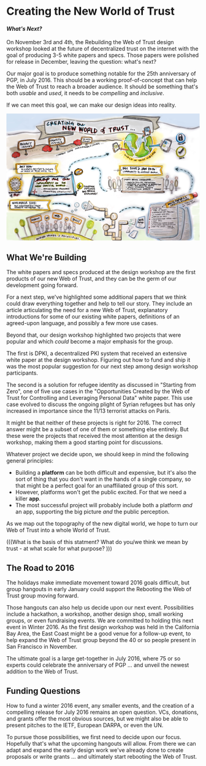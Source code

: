 # Creating the New World of Trust
#### _What's Next?_

On November 3rd and 4th, the Rebuilding the Web of Trust design workshop looked at the future of decentralized trust on the internet with the goal of producing 3-5 white papers and specs. Those papers were polished for release in December, leaving the question: what's next?

Our major goal is to produce something notable for the 25th anniversary of PGP, in July 2016. This should be a working proof-of-concept that can help the Web of Trust to reach a broader audience. It should be something that's both _usable_ and _used_, it needs to be _compelling_ and _inclusive_.

If we can meet this goal, we can make our design ideas into reality.

![Solution Diagram](../Documents/graphic-recording/09_Next_Step_Summary.JPG?raw=true)

## What We're Building

The white papers and specs produced at the design workshop are the first products of our new Web of Trust, and they can be the germ of our development going forward.

For a next step, we've highlighted some additional papers that we think could draw everything together and help to tell our story. They include an article articulating the need for a new Web of Trust, explanatory introductions for some of our existing white papers, definitions of an agreed-upon language, and possibly a few more use cases.

Beyond that, our design workshop highlighted two projects that were popular and which _could_ become a major emphasis for the group.

The first is DPKI, a decentralized PKI system that received an extensive white paper at the design workshop. Figuring out how to fund and ship it was the most popular suggestion for our next step among design workshop participants.

The second is a solution for refugee identity as discussed in "Starting from Zero", one of five use cases in the "Opportunities Created by the Web of Trust for Controlling and Leveraging Personal Data" white paper. This use case evolved to discuss the ongoing plight of Syrian refugees but has only increased in importance since the 11/13 terrorist attacks on Paris.

It might be that neither of these projects is right for 2016. The correct answer might be a subset of one of them or something else entirely. But these were the projects that received the most attention at the design workshop, making them a good starting point for discussions.

Whatever project we decide upon, we should keep in mind the following general principles:

* Building a **platform** can be both difficult and expensive, but it's also the sort of thing that you don't want in the hands of a single company, so that might be a perfect goal for an unaffiliated group of this sort.
* However, platforms won't get the public excited. For that we need a killer **app**. 
* The most successful project will probably include both a platform _and_ an app, supporting the big picture _and_ the public perception.

As we map out the topography of the new digital world, we hope to turn our Web of Trust into a whole World of Trust.

(((What is the basis of this statment? What do you/we think we mean by trust - at what scale for what purpose? )))



## The Road to 2016

The holidays make immediate movement toward 2016 goals difficult, but group hangouts in early January could support the Rebooting the Web of Trust group moving forward.

Those hangouts can also help us decide upon our next event. Possibilities include a hackathon, a workshop, another design shop, small working groups, or even fundraising events. We are committed to holding this next event in Winter 2016. As the first design workshop was held in the California Bay Area, the East Coast might be a good venue for a follow-up event, to help expand the Web of Trust group beyond the 40 or so people present in San Francisco in November.

The ultimate goal is a large get-together in July 2016, where 75 or so experts could celebrate the anniversary of PGP … and unveil the newest addition to the Web of Trust.

## Funding Questions

How to fund a winter 2016 event, any smaller events, and the creation of a compelling release for July 2016 remains an open question. VCs, donations, and grants offer the most obvious sources, but we might also be able to present pitches to the IETF, European DARPA, or even the UN.

To pursue those possibilities, we first need to decide upon our focus. Hopefully that's what the upcoming hangouts will allow. From there we can adapt and expand the early design work we've already done to create proposals or write grants … and ultimately start rebooting the Web of Trust.
